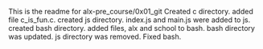 This is the readme for  alx-pre_course/0x01_git
Created c directory.
added file c_is_fun.c.
created js directory.
index.js and main.js were added to js.
created bash directory.
added files, alx and school to bash.
bash directory was updated.
js directory was removed.
Fixed bash.
